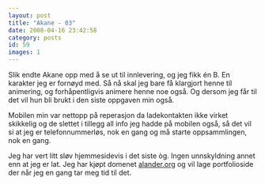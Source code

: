 ```yaml
---
layout: post
title: "Akane - 03"
date: 2008-04-16 23:42:58
category: posts
id: 59
images: 1
---
```

Slik endte Akane opp med å se ut til innlevering, og jeg fikk én B. En karakter jeg er fornøyd med. Så nå skal jeg bare få klargjort henne til animering, og forhåpentligvis animere henne noe også. Og dersom jeg får til det vil hun bli brukt i den siste oppgaven min også. 

Mobilen min var nettopp på reperasjon da ladekontakten ikke virket skikkelig og de slettet i tillegg all info jeg hadde på mobilen også, så det vil si at jeg er telefonnummerløs, nok en gang og må starte oppsammlingen, nok en gang. 

Jeg har vert litt sløv hjemmesidevis i det siste òg. Ingen unnskyldning annet enn at jeg er lat. Jeg har kjøpt domenet [alander.org][1] og vil lage portfolioside der når jeg en gang tar meg tid til det.

 [1]: http://alander.org